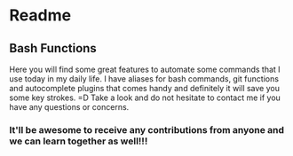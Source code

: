 # Readme

## Bash Functions
Here you will find some great features to automate some commands that I use today in my daily life.
I have aliases for bash commands, git functions and autocomplete plugins that comes handy and definitely it will save you some key strokes. =D
Take a look and do not hesitate to contact me if you have any questions or concerns.

### It'll be awesome to receive any contributions from anyone and we can learn together as well!!!
